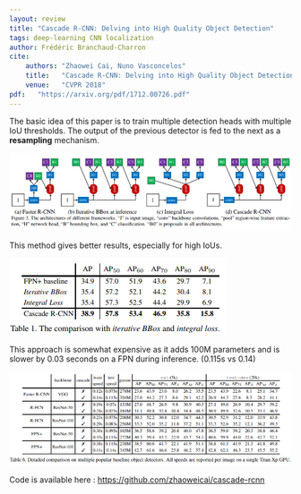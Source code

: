 ```yaml
---
layout: review
title: "Cascade R-CNN: Delving into High Quality Object Detection"
tags: deep-learning CNN localization
author: Frédéric Branchaud-Charron
cite:
    authors: "Zhaowei Cai, Nuno Vasconcelos"
    title:   "Cascade R-CNN: Delving into High Quality Object Detection"
    venue:   "CVPR 2018"
pdf:   "https://arxiv.org/pdf/1712.00726.pdf"
---
```


The basic idea of this paper is to train multiple detection heads with multiple IoU thresholds.
The output of the previous detector is fed to the next as a **resampling** mechanism.

![](/article/images/cascade-rcnn/fig3.png)

This method gives better results, especially for high IoUs.

![](/article/images/cascade-rcnn/table1.png)

This approach is somewhat expensive as it adds 100M parameters and is slower by 0.03 seconds on a FPN during inference. (0.115s vs 0.14)

![](/article/images/cascade-rcnn/table6.png)


Code is available here : https://github.com/zhaoweicai/cascade-rcnn
